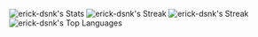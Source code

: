 ![erick-dsnk's Stats](https://github-readme-stats-five-flame-37.vercel.app/api?username=erick-dsnk&theme=tokyonight&show_icons=true&hide_border=true&count_private=true)
![erick-dsnk's Streak](https://github-readme-streak-stats.herokuapp.com/?user=erick-dsnk&theme=tokyonight&hide_border=true)
![erick-dsnk's Streak](https://github-readme-stats-five-flame-37.vercel.app/api/wakatime?username=erick-dsnk&theme=tokyonight&show_icons=true&hide_border=true&count_private=true)
![erick-dsnk's Top Languages](https://github-readme-stats-five-flame-37.vercel.app/api/top-langs/?username=erick-dsnk&theme=tokyonight&show_icons=true&hide_border=true&layout=compact)
